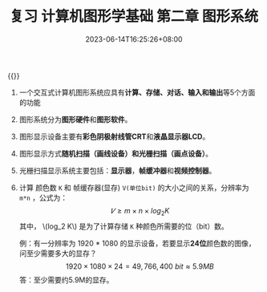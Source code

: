 ﻿---
title: "复习 计算机图形学基础 第二章 图形系统"
date: 2023-06-14T16:25:26+08:00
tags: ["计算机图形学"]
categories: ["期末复习"]
series: ["复习 计算机图形学基础"]
series_order: 2
---

{{<katex>}}

1. 一个交互式计算机图形系统应具有**计算、存储、对话、输入和输出**等5个方面的功能
2. 图形系统分为**图形硬件**和**图形软件**。
3. 图形显示设备主要有**彩色阴极射线管CRT**和**液晶显示器LCD**。
4. 图形显示方式**随机扫描（画线设备）**和**光栅扫描（画点设备）**。
5. 光栅扫描显示系统主要包括：**显示器**，**帧缓冲器**和**视频控制器**。
6. 计算 颜色数 `K` 和 帧缓存器(显存) `V(单位bit)` 的大小之间的关系，分辨率为 `m*n` ，公式为：
    $$
    𝑉 \geq m×n×log_2 K
    $$
    其中， \\(log_2 K\\) 是为了计算存储 `K` 种颜色所需要的位（bit）数。  

    例：有一分辨率为 1920 * 1080 的显示设备，若要显示**24位**颜色数的图像，问至少需要多大的显存？  
    $$
    1920 \times 1080 \times 24 = 49,766,400\ bit \approx 5.9MB
    $$
    答：至少需要约5.9M的显存。


